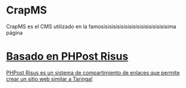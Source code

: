 # CrapMS
CrapMS es el CMS utilizado en la famosisisisisisisisisisisisisisisisisima página <a href="https://craper.es/">

# Basado en PHPost Risus
PHPost Risus es un sistema de compartimiento de enlaces que permite crear un sitio web similar a Taringa!


